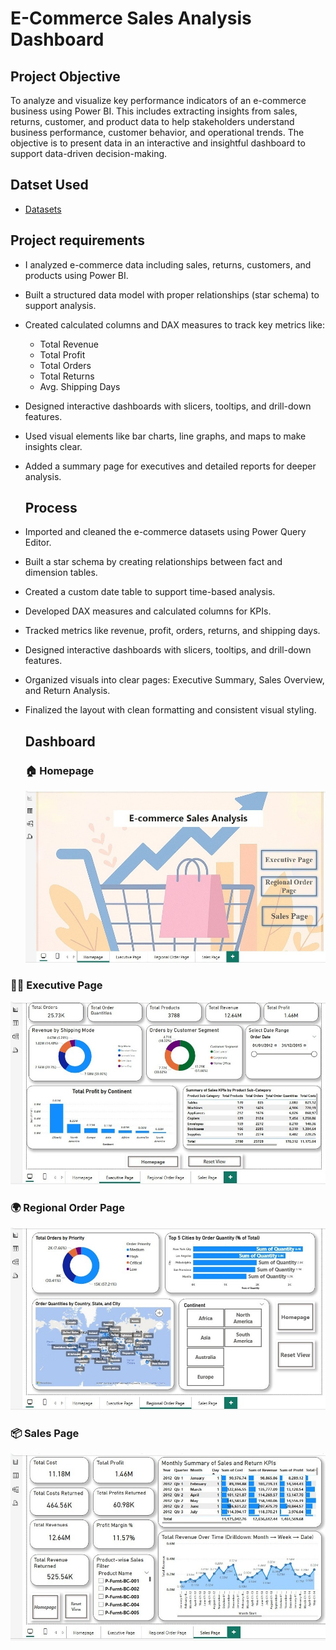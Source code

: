 # E-Commerce Sales Analysis Dashboard
## Project Objective
To analyze and visualize key performance indicators of an e-commerce business using Power BI. This includes extracting insights from sales, returns, customer, and product data to help stakeholders understand business performance, customer behavior, and operational trends. The objective is to present data in an interactive and insightful dashboard to support data-driven decision-making.
## Datset Used
- [Datasets](https://github.com/redwan011235/Power-BI-Project/tree/main/Datasets)
 ## Project requirements
- I analyzed e-commerce data including sales, returns, customers, and products using Power BI.
- Built a structured data model with proper relationships (star schema) to support analysis.
- Created calculated columns and DAX measures to track key metrics like:
  - Total Revenue  
  - Total Profit  
  - Total Orders  
  - Total Returns  
  - Avg. Shipping Days

- Designed interactive dashboards with slicers, tooltips, and drill-down features.
- Used visual elements like bar charts, line graphs, and maps to make insights clear.
- Added a summary page for executives and detailed reports for deeper analysis.
  ## Process
- Imported and cleaned the e-commerce datasets using Power Query Editor.
- Built a star schema by creating relationships between fact and dimension tables.
- Created a custom date table to support time-based analysis.
- Developed DAX measures and calculated columns for KPIs.
- Tracked metrics like revenue, profit, orders, returns, and shipping days.
- Designed interactive dashboards with slicers, tooltips, and drill-down features.
- Organized visuals into clear pages: Executive Summary, Sales Overview, and Return Analysis.
- Finalized the layout with clean formatting and consistent visual styling.
  ## Dashboard
  ### 🏠 Homepage
  ![Screenshot](https://github.com/redwan011235/Power-BI-Project/blob/main/Screenshots/Homepage.jpeg)
### 🧑‍💼 Executive Page 
 ![Screenshot](https://github.com/redwan011235/Power-BI-Project/blob/main/Screenshots/Executive%20Page.jpeg)
 ### 🌍 Regional Order Page
 ![Screenshot](https://github.com/redwan011235/Power-BI-Project/blob/main/Screenshots/Regional%20Order%20Page.jpeg)
 ### 📦 Sales Page
![Screenshot](https://github.com/redwan011235/Power-BI-Project/blob/main/Screenshots/Sales%20Page.jpeg)
                                                                                                                                         
